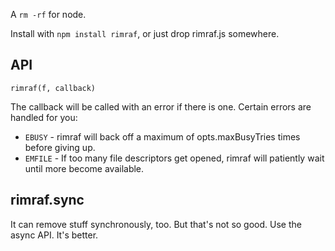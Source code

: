 A `rm -rf` for node.

Install with `npm install rimraf`, or just drop rimraf.js somewhere.

## API

`rimraf(f, callback)`

The callback will be called with an error if there is one.  Certain
errors are handled for you:

* `EBUSY` -  rimraf will back off a maximum of opts.maxBusyTries times
  before giving up.
* `EMFILE` - If too many file descriptors get opened, rimraf will
  patiently wait until more become available.


## rimraf.sync

It can remove stuff synchronously, too.  But that's not so good.  Use
the async API.  It's better.
